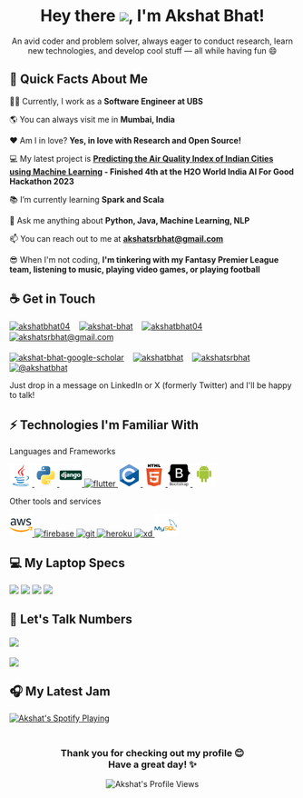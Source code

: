 <!-- # [![Akshat Bhat Header](https://raw.githubusercontent.com/AkshatBhat/AkshatBhat/main/Github%20Banner.png?token=ALOALAPJOAKQSY3SNK4WNTTAWJVWQ)](https://github.com/AkshatBhat) -->

<h1 align="center">Hey there <img src="https://media.giphy.com/media/hvRJCLFzcasrR4ia7z/giphy.gif" width="25px">, I'm Akshat Bhat!</h1>
<p align="center">An avid coder and problem solver, always eager to conduct research, learn new technologies, and develop cool stuff — all while having fun 😄</p>

<h2 align="left">🏃 Quick Facts About Me</h2>
<p align="left">

👨‍💻 Currently, I work as a **Software Engineer at UBS** 

🌎 You can always visit me in **Mumbai, India**

❤️ Am I in love? **Yes, in love with Research and Open Source!**

💻 My latest project is **[Predicting the Air Quality Index of Indian Cities using Machine Learning](https://github.com/AkshatBhat/H2O-Wave-App-H2O-Olympics-India-Hackathon) - Finished 4th at the H2O World India AI For Good Hackathon 2023**

📚 I’m currently learning **Spark and Scala**

💬 Ask me anything about **Python, Java, Machine Learning, NLP**

📫 You can reach out to me at **akshatsrbhat@gmail.com**

😎 When I'm not coding, **I'm tinkering with my Fantasy Premier League team, listening to music, playing video games, or playing football**

</p>


<h2 align="left">☕ Get in Touch</h2>
<p align="left">
    <a href="https://linktr.ee/AkshatBhat" target="blank"><img align="center" src="https://img.shields.io/badge/linktree-39E09B?style=for-the-badge&logo=linktree&logoColor=white" alt="akshatbhat04" /></a>
    &nbsp;&nbsp;
    <a href="https://linkedin.com/in/akshat-bhat" target="blank"><img align="center" src="https://img.shields.io/badge/LinkedIn-0077B5?style=for-the-badge&logo=linkedin&logoColor=white" alt="akshat-bhat" /></a>
    &nbsp;&nbsp;
    <a href="https://twitter.com/akshatbhat04" target="blank"><img align="center" src="https://img.shields.io/badge/Twitter-000000.svg?style=for-the-badge&logo=X&logoColor=white" alt="akshatbhat04" /></a>
    &nbsp;&nbsp;
    <a href="mailto:akshatsrbhat@gmail.com" target="blank"><img align="center" src="https://img.shields.io/badge/Gmail-EA4335.svg?style=for-the-badge&logo=Gmail&logoColor=white" alt="akshatsrbhat@gmail.com" /></a>
    &nbsp;&nbsp;
    <br>
    <br>
    <a href="https://scholar.google.com/citations?hl=en&user=neDmEZwAAAAJ" target="blank"><img align="center" src="https://img.shields.io/badge/Google%20Scholar-4285F4.svg?style=for-the-badge&logo=Google-Scholar&logoColor=white" alt="akshat-bhat-google-scholar" /></a>
    &nbsp;&nbsp;
    <a href="https://www.kaggle.com/akshatbhat" target="blank"><img align="center" src="https://img.shields.io/badge/Kaggle-20BEFF?style=for-the-badge&logo=Kaggle&logoColor=white" alt="akshatbhat" /></a>
    &nbsp;&nbsp;
    <a href="https://www.leetcode.com/akshatsrbhat" target="blank"><img align="center" src="https://img.shields.io/badge/LeetCode-FFA116?style=for-the-badge&logo=leetcode&logoColor=white" alt="akshatsrbhat"/></a>
    &nbsp;&nbsp;
    <a href="https://medium.com/@akshatbhat" target="blank"><img align="center" src="https://img.shields.io/badge/Medium-12100E?style=for-the-badge&logo=medium&logoColor=white" alt="@akshatbhat"/></a>  
</p>
<p align="left">Just drop in a message on LinkedIn or X (formerly Twitter) and I'll be happy to talk!</p>


<h2 align="left">⚡ Technologies I'm Familiar With</h2>

<p align="left">Languages and Frameworks</p>
<p align="left">
    <a href="https://www.java.com" target="_blank"> <img src="https://raw.githubusercontent.com/devicons/devicon/master/icons/java/java-original.svg" alt="java" width="40" height="40" /> </a>
    <a href="https://www.python.org" target="_blank"> <img src="https://raw.githubusercontent.com/devicons/devicon/master/icons/python/python-original.svg" alt="python" width="40" height="40" /> </a>
    <a href="https://www.djangoproject.com/" target="_blank"> <img src="https://raw.githubusercontent.com/devicons/devicon/master/icons/django/django-original.svg" alt="django" width="40" height="40" /> </a>
    <a href="https://flutter.dev" target="_blank"> <img src="https://www.vectorlogo.zone/logos/flutterio/flutterio-icon.svg" alt="flutter" width="40" height="40" /> </a>
    <a href="https://www.cprogramming.com/" target="_blank"> <img src="https://raw.githubusercontent.com/devicons/devicon/master/icons/c/c-original.svg" alt="c" width="40" height="40" /> </a>
    <a href="https://www.w3.org/html/" target="_blank"> <img src="https://raw.githubusercontent.com/devicons/devicon/master/icons/html5/html5-original-wordmark.svg" alt="html5" width="40" height="40" /> </a>
    <a href="https://getbootstrap.com" target="_blank"> <img src="https://raw.githubusercontent.com/devicons/devicon/master/icons/bootstrap/bootstrap-plain-wordmark.svg" alt="bootstrap" width="40" height="40" /> </a>
    <a href="https://developer.android.com" target="_blank"> <img src="https://raw.githubusercontent.com/devicons/devicon/master/icons/android/android-original-wordmark.svg" alt="android" width="40" height="40" /> </a>
</p>

<p align="left">Other tools and services</p>
<p align="left">
    <a href="https://aws.amazon.com" target="_blank"> <img src="https://raw.githubusercontent.com/devicons/devicon/master/icons/amazonwebservices/amazonwebservices-original-wordmark.svg" alt="aws" width="40" height="40" /> </a>
    <a href="https://firebase.google.com/" target="_blank"> <img src="https://www.vectorlogo.zone/logos/firebase/firebase-icon.svg" alt="firebase" width="40" height="40" /> </a>
    <a href="https://git-scm.com/" target="_blank"> <img src="https://www.vectorlogo.zone/logos/git-scm/git-scm-icon.svg" alt="git" width="40" height="40" /> </a>
    <a href="https://heroku.com" target="_blank"> <img src="https://www.vectorlogo.zone/logos/heroku/heroku-icon.svg" alt="heroku" width="40" height="40" /> </a>
    <a href="https://www.adobe.com/products/xd.html" target="_blank"> <img src="https://cdn.worldvectorlogo.com/logos/adobe-xd.svg" alt="xd" width="40" height="40" /> </a>
    <a href="https://www.mysql.com/" target="_blank"> <img src="https://raw.githubusercontent.com/devicons/devicon/master/icons/mysql/mysql-original-wordmark.svg" alt="mysql" width="40" height="40" /> </a>
</p>


<h2 align="left">💻 My Laptop Specs</h2>
<p align='left'>
    <img src="https://img.shields.io/badge/os-windows%2010-%230078D6.svg?&style=for-the-badge&logo=windows&logoColor=white" />
    <img src="https://img.shields.io/badge/intel-core%20i7%208th-%230071C5.svg?&style=for-the-badge&logo=intel&logoColor=white" />
    <img src="https://img.shields.io/badge/RAM-16GB-%230071C5.svg?&style=for-the-badge&logoColor=white" />
    <img src="https://img.shields.io/badge/nvidia-gtx%201050Ti-%2376B900.svg?&style=for-the-badge&logo=nvidia&logoColor=white" />
</p>


<h2 align="left">🚀 Let's Talk Numbers</h2>
<!-- <p align="left">
    <img src="https://github-readme-streak-stats.herokuapp.com/?user=akshatbhat&" alt="akshatbhat" />
</p> -->
<p align="left">
    <a href="https://github.com/AkshatBhat/AkshatBhat">
        <img align="center" src="https://github-readme-stats.vercel.app/api/top-langs/?username=akshatbhat&exclude_repo=Departmental-Store-Management-System,AudioStar&show_icons=true&theme=graywhite&include_all_commits=true&hide=css,javascript,jupyter%20notebook" />
    </a>
    <br>
    <br>
    <a href="https://github.com/AkshatBhat/AkshatBhat">
        <img align="center" src="https://github-readme-stats.vercel.app/api?username=akshatbhat&show_icons=true&theme=graywhite&include_all_commits=true" />
    </a>
</p>

<h2>🎧 My Latest Jam</h2>
<a href="https://open.spotify.com/user/47k363e9vyzn0lhnki3cd2r2g">
    <img src="https://spotify-now-playing.akshatbhat.vercel.app/api/spotify" alt="Akshat's Spotify Playing" width="350" />
</a>

<h3 align="center">
<br>
Thank you for checking out my profile 😊
<br>
Have a great day! ✨
</h3>

<p align="center">
    <img src="https://vbr.wocr.tk/badge?page_id=AkshatBhat.visitor.badge.reloaded.23.05.2021&color=55acb7&style=for-the-badge&logo=Github&text=Profile_Views" alt="Akshat's Profile Views"/>
</p>